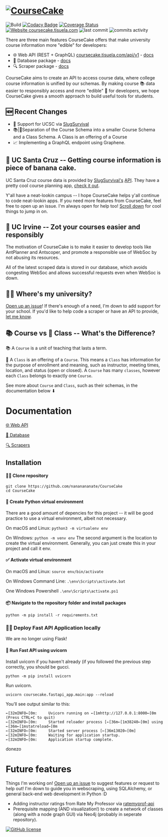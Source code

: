 # [![CourseCake](https://github.com/nananananate/CourseCake/blob/master/docs/coursecake_header.png?raw=true)](https://docs.coursecake.tisuela.com/)
![Build](https://github.com/nananananate/CourseCake/workflows/Python%20application/badge.svg) [![Codacy Badge](https://app.codacy.com/project/badge/Grade/e8ce080e567747998a0efd337069b1ed)](https://www.codacy.com/manual/nananananate/CourseCake?utm_source=github.com&amp;utm_medium=referral&amp;utm_content=nananananate/CourseCake&amp;utm_campaign=Badge_Grade) [![Coverage Status](https://coveralls.io/repos/github/nananananate/CourseCake/badge.svg?branch=master)](https://coveralls.io/github/nananananate/CourseCake?branch=master)  [![Website coursecake.tisuela.com](https://img.shields.io/website?label=Web%20API&up_color=success&up_message=up&url=https%3A%2F%2Fcoursecake.tisuela.com)](https://coursecake.tisuela.com/) ![last commit](https://img.shields.io/github/last-commit/nananananate/CourseCake) ![commits activity](https://img.shields.io/github/commit-activity/m/nananananate/CourseCake)

There are three main features CourseCake offers that make university course information more "edible" for developers:
- 🌐 Web API (REST + GraphQL) [coursecake.tisuela.com/api/v1](http://coursecake.tisuela.com/api/v1) - [docs](https://docs.coursecake.tisuela.com/REST-API)
- 💾 Database package - [docs](http://docs.coursecake.tisuela.com/Database)
- 🔍 Scraper package - [docs](https://docs.coursecake.tisuela.com/Scrapers)

CourseCake aims to create an API to access course data, where college course information is unified by our schemas. By making course 📚 data easier to responsibly access and more "edible" 🍰 for developers, we hope CourseCake gives a smooth approach to build useful tools for students.


## 🆕 Recent Changes
- 🐌 Support for UCSC via [SlugSurvival](https://slugsurvival.com/)
- 📚|📝Separation of the Course Schema into a smaller Course Schema and a Class Schema. A Class is an offering of a Course
- 📈 Implementing a GraphQL endpoint using Graphene.


## 🐌 UC Santa Cruz -- Getting course information is piece of banana cake.
UC Santa Cruz course data is provided by [SlugSurvival's](https://slugsurvival.com/) [API](https://slugsurvival.com/explain/opensource). They have a pretty cool course planning app, [check it out](https://slugsurvival.com/).

Y'all have a neat-lookin campus -- I hope CourseCake helps y'all continue to code neat-lookin apps. If you need more features from CourseCake, feel free to open up an issue. I'm always open for help too! [Scroll down](#future-features) for cool things to jump in on.

## 🐜 UC Irvine -- Zot your courses easier and responsibly
The motivation of CourseCake is to make it easier to develop tools like AntPlanner and Antscoper, and promote a responsible use of WebSoc by not abusing its resources.

All of the latest scraped data is stored in our database, which avoids congesting WebSoc and allows successful requests even when WebSoc is down.


## 🤷‍♂️ Where's my university?
[Open up an issue](https://github.com/nananananate/CourseCake/issues/new/choose)! If there's enough of a need, I'm down to add support for your school. If you'd like to help code a scraper or have an API to provide, [let me know](https://github.com/nananananate/CourseCake/issues/new/choose).

## 📚 Course vs 📝 Class -- What's the Difference?
📚 A `Course` is a unit of teaching that lasts a term.

📝 A `Class` is an offering of a `Course`. This means a `Class` has information for the purpose of enrollment and meaning, such as  instructor, meeting times, location, and status (open or closed). A `Course` has many `classes`, however each `Class` belongs to exactly one `Course`.

See more about `Course` and `Class`, such as their schemas, in the documentation below ⬇

# Documentation

[🌐 Web API](http://docs.coursecake.tisuela.com/REST-API)

[💾 Database](http://docs.coursecake.tisuela.com/Database)

[🔍 Scrapers](http://docs.coursecake.tisuela.com/Scrapers)


## Installation

#### 👩‍👧 Clone repository
```
git clone https://github.com/nananananate/CourseCake
cd CourseCake
```

#### 🐍 Create Python virtual environment

There are a good amount of depencies for this project -- it will be good practice to use a virtual environment, albeit not necessary.

On macOS and Linux:
`python3 -m virtualenv env`

On Windows:
`python -m venv env`
The second argument is the location to create the virtual environment. Generally, you can just create this in your project and call it env.


#### ✅ Activate virtual environment
On macOS and Linux:
`source env/bin/activate`

On Windows Command Line:
`.\env\Scripts\activate.bat`

One Windows Powershell
`.\env\Scripts\activate.ps1`

#### 📦 Navigate to the repository folder and install packages
`python -m pip install -r requirements.txt`



### 🏃‍♀️ Deploy Fast API Application locally
We are no longer using Flask!

#### 🦄 Run Fast API using uvicorn

Install uvicorn if you haven't already (if you followed the previous step correctly, you should be gucci.
```
python -m pip install uvicorn
```

Run uvicorn.
```
uvicorn coursecake.fastapi_app.main:app --reload
```

You’ll see output similar to this:

```
←[32mINFO←[0m:     Uvicorn running on ←[1mhttp://127.0.0.1:8000←[0m (Press CTRL+C to quit)
←[32mINFO←[0m:     Started reloader process [←[36m←[1m38240←[0m] using ←[36m←[1mstatreload←[0m
←[32mINFO←[0m:     Started server process [←[36m13020←[0m]
←[32mINFO←[0m:     Waiting for application startup.
←[32mINFO←[0m:     Application startup complete.
```
donezo

# Future features
Things I'm working on! [Open up an issue](https://github.com/nananananate/CourseCake/issues/new/choose) to suggest features or request to help out! I'm down to guide you in webscraping, using SQLAlchemy, or general back-end web development in Python :D  
- Adding instructor ratings from Rate My Professor via [ratemyprof-api](https://github.com/nananananate/ratemyprof-api)
- Prerequisite mapping (AND visualization!) to create a network of classes (along with a node graph GUI) via Neo4j (probably in seperate repository).




[![GitHub license](https://img.shields.io/github/license/nananananate/CourseCake.svg)](https://github.com/nananananate/CourseCake/blob/master/LICENSE)
